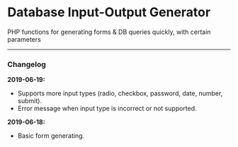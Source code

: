 # Database Input-Output Generator
PHP functions for generating forms & DB queries quickly, with certain parameters
* * *
### Changelog
**2019-06-19:** 
- Supports more input types (radio, checkbox, password, date, number, submit).
- Error message when input type is incorrect or not supported.

**2019-06-18:** 
- Basic form generating.
